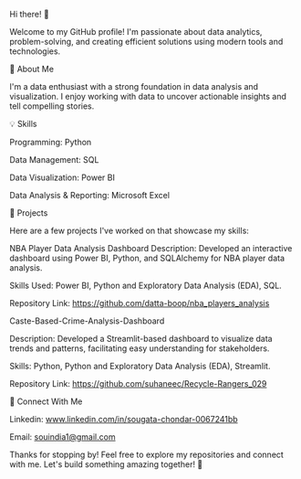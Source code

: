 Hi there! 👋

Welcome to my GitHub profile! I'm passionate about data analytics, problem-solving, and creating efficient solutions using modern tools and technologies.

🤖 About Me

I'm a data enthusiast with a strong foundation in data analysis and visualization. I enjoy working with data to uncover actionable insights and tell compelling stories.

💡 Skills

Programming: Python

Data Management: SQL

Data Visualization: Power BI

Data Analysis & Reporting: Microsoft Excel

🔧 Projects

Here are a few projects I've worked on that showcase my skills:

NBA Player Data Analysis Dashboard Description: Developed an interactive dashboard using Power BI, Python, and SQLAlchemy for NBA player data analysis.

Skills Used: Power BI, Python and Exploratory Data Analysis (EDA), SQL.

Repository Link: https://github.com/datta-boop/nba_players_analysis

Caste-Based-Crime-Analysis-Dashboard

Description: Developed a Streamlit-based dashboard to visualize data trends and patterns, facilitating easy understanding for stakeholders.

Skills: Python, Python and Exploratory Data Analysis (EDA), Streamlit.

Repository Link: https://github.com/suhaneec/Recycle-Rangers_029

🔗 Connect With Me

Linkedin: www.linkedin.com/in/sougata-chondar-0067241bb

Email: souindia1@gmail.com

Thanks for stopping by! Feel free to explore my repositories and connect with me. Let's build something amazing together! 🚀
